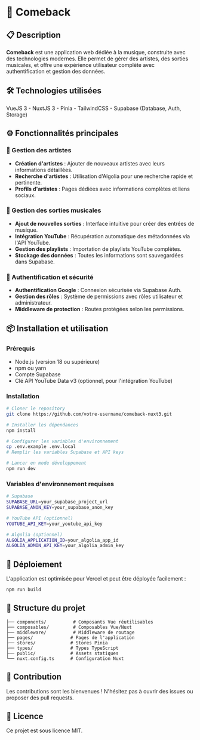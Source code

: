 # 🎵 Comeback

## 📋 Description

**Comeback** est une application web dédiée à la musique, construite avec des technologies modernes. Elle permet de gérer des artistes, des sorties musicales, et offre une expérience utilisateur complète avec authentification et gestion des données.

## 🛠️ Technologies utilisées

VueJS 3 - NuxtJS 3 - Pinia - TailwindCSS - Supabase (Database, Auth, Storage)

## ⚙️ Fonctionnalités principales

### 🎤 Gestion des artistes

- **Création d'artistes** : Ajouter de nouveaux artistes avec leurs informations détaillées.
- **Recherche d'artistes** : Utilisation d'Algolia pour une recherche rapide et pertinente.
- **Profils d'artistes** : Pages dédiées avec informations complètes et liens sociaux.

### 🎵 Gestion des sorties musicales

- **Ajout de nouvelles sorties** : Interface intuitive pour créer des entrées de musique.
- **Intégration YouTube** : Récupération automatique des métadonnées via l'API YouTube.
- **Gestion des playlists** : Importation de playlists YouTube complètes.
- **Stockage des données** : Toutes les informations sont sauvegardées dans Supabase.

### 🔐 Authentification et sécurité

- **Authentification Google** : Connexion sécurisée via Supabase Auth.
- **Gestion des rôles** : Système de permissions avec rôles utilisateur et administrateur.
- **Middleware de protection** : Routes protégées selon les permissions.

## 📦 Installation et utilisation

### Prérequis

- Node.js (version 18 ou supérieure)
- npm ou yarn
- Compte Supabase
- Clé API YouTube Data v3 (optionnel, pour l'intégration YouTube)

### Installation

```bash
# Cloner le repository
git clone https://github.com/votre-username/comeback-nuxt3.git

# Installer les dépendances
npm install

# Configurer les variables d'environnement
cp .env.example .env.local
# Remplir les variables Supabase et API keys

# Lancer en mode développement
npm run dev
```

### Variables d'environnement requises

```bash
# Supabase
SUPABASE_URL=your_supabase_project_url
SUPABASE_ANON_KEY=your_supabase_anon_key

# YouTube API (optionnel)
YOUTUBE_API_KEY=your_youtube_api_key

# Algolia (optionnel)
ALGOLIA_APPLICATION_ID=your_algolia_app_id
ALGOLIA_ADMIN_API_KEY=your_algolia_admin_key
```

## 🚀 Déploiement

L'application est optimisée pour Vercel et peut être déployée facilement :

```bash
npm run build
```

## 📁 Structure du projet

```
├── components/          # Composants Vue réutilisables
├── composables/         # Composables Vue/Nuxt
├── middleware/          # Middleware de routage
├── pages/              # Pages de l'application
├── stores/             # Stores Pinia
├── types/              # Types TypeScript
├── public/             # Assets statiques
└── nuxt.config.ts      # Configuration Nuxt
```

## 🤝 Contribution

Les contributions sont les bienvenues ! N'hésitez pas à ouvrir des issues ou proposer des pull requests.

## 📄 Licence

Ce projet est sous licence MIT.
